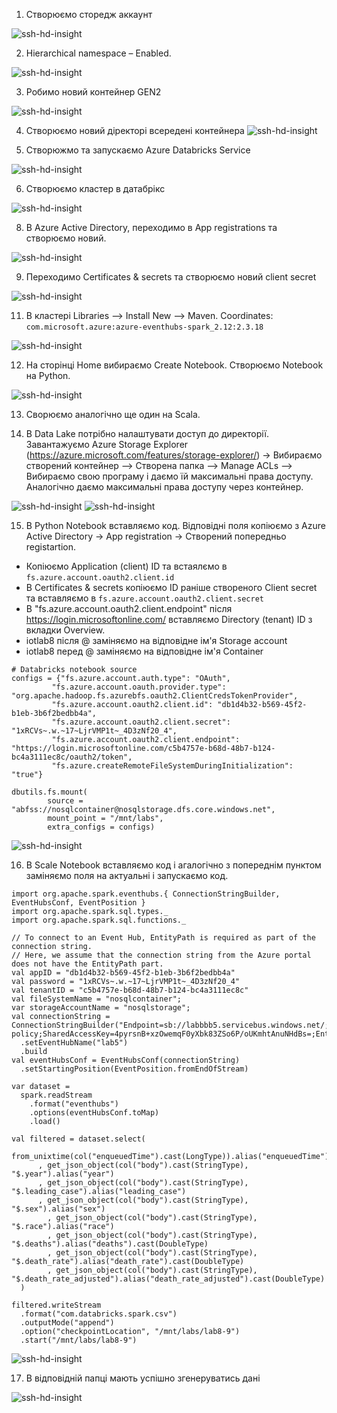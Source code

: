 
1. Створюємо сторедж аккаунт 

![ssh-hd-insight](../images/lab8-9_create_storage_acc.png)

2. Hierarchical namespace – Enabled. 

![ssh-hd-insight](../images/lab8-9_create_storage_acc_enabled.png)

3. Робимо новий контейнер GEN2

![ssh-hd-insight](../images/lab8-9_create_container.png)

4. Створюємо новий діректорі всередені контейнера 
![ssh-hd-insight](../images/lab8-9_create_directory.png)


6. Створюжмо та запускаємо Azure Databricks Service

![ssh-hd-insight](../images/lab8-9_create_databricks.png)

6. Створюємо  кластер в датабрікс

![ssh-hd-insight](../images/lab8-9_create_databricks_cluster.png)

8. В Azure Active Directory, переходимо в App registrations та створюємо новий.

![ssh-hd-insight](../images/lab8-9_add_registration.png)

9. Переходимо Certificates & secrets та створюємо новий client secret

![ssh-hd-insight](../images/lab8-9_create_client_secret.png)

11. В кластері Libraries –> Install New –> Maven. Coordinates: ` com.microsoft.azure:azure-eventhubs-spark_2.12:2.3.18 `

![ssh-hd-insight](../images/lab8-9_install_maven_to_cluster.png)

12. На сторінці Home вибираємо Create Notebook. Створюємо Notebook на Python.

![ssh-hd-insight](../images/lab8-9_create_notebook_py.png)

13. Сворюємо аналогічно ще один на Scala. 


14. В Data Lake потрібно налаштувати доступ до директорії. Завантажуємо Azure Storage Explorer (https://azure.microsoft.com/features/storage-explorer/) -> Вибираємо створений контейнер –> Створена папка –> Manage ACLs –> Вибираємо свою програму і даємо їй максимальні права доступу. Аналогічно даємо максимальні права доступу через контейнер.

![ssh-hd-insight](../images/lab8-9_add_access_to_storage.png)
![ssh-hd-insight](../images/lab8-9_add_access_to_storage2.png)


15. В Python Notebook вставляємо код. Відповідні поля копіюємо з Azure Active Directory -> App registration -> Створений попередньо registartion.
* Копіюємо Application (client) ID та встаялємо в ` fs.azure.account.oauth2.client.id ` 
* В Certificates & secrets копіюємо ID раніше створеного Client secret та вставляємо в ` fs.azure.account.oauth2.client.secret ` 
* В "fs.azure.account.oauth2.client.endpoint" після https://login.microsoftonline.com/ вставляємо Directory (tenant) ID з вкладки Overview.
* iotlab8 після @ заміняємо на відповідне ім'я Storage account
* iotlab8 перед @ заміняємо на відповідне ім'я Container

```
# Databricks notebook source
configs = {"fs.azure.account.auth.type": "OAuth",
         "fs.azure.account.oauth.provider.type": "org.apache.hadoop.fs.azurebfs.oauth2.ClientCredsTokenProvider",
         "fs.azure.account.oauth2.client.id": "db1d4b32-b569-45f2-b1eb-3b6f2bedbb4a",
         "fs.azure.account.oauth2.client.secret": "1xRCVs~.w.~17~LjrVMP1t~_4D3zNf20_4",
         "fs.azure.account.oauth2.client.endpoint": "https://login.microsoftonline.com/c5b4757e-b68d-48b7-b124-bc4a3111ec8c/oauth2/token",
         "fs.azure.createRemoteFileSystemDuringInitialization": "true"}

dbutils.fs.mount(
        source = "abfss://nosqlcontainer@nosqlstorage.dfs.core.windows.net",
        mount_point = "/mnt/labs",
        extra_configs = configs)
```        

![ssh-hd-insight](../images/lab8-9_python_config.png)

16. В Scale Notebook вставляємо код і агалогічно з попереднім пунктом заміняємо поля на актуальні і запускаємо код.
```
import org.apache.spark.eventhubs.{ ConnectionStringBuilder, EventHubsConf, EventPosition }
import org.apache.spark.sql.types._
import org.apache.spark.sql.functions._

// To connect to an Event Hub, EntityPath is required as part of the connection string.
// Here, we assume that the connection string from the Azure portal does not have the EntityPath part.
val appID = "db1d4b32-b569-45f2-b1eb-3b6f2bedbb4a"
val password = "1xRCVs~.w.~17~LjrVMP1t~_4D3zNf20_4"
val tenantID = "c5b4757e-b68d-48b7-b124-bc4a3111ec8c"
val fileSystemName = "nosqlcontainer";
var storageAccountName = "nosqlstorage";
val connectionString = ConnectionStringBuilder("Endpoint=sb://labbbb5.servicebus.windows.net/;SharedAccessKeyName=lab5-policy;SharedAccessKey=4pyrsnB+xzOwemqF0yXbk83ZSo6P/oUKmhtAnuNHdBs=;EntityPath=lab5")
  .setEventHubName("lab5")
  .build
val eventHubsConf = EventHubsConf(connectionString)
  .setStartingPosition(EventPosition.fromEndOfStream)

var dataset = 
  spark.readStream
    .format("eventhubs")
    .options(eventHubsConf.toMap)
    .load()
      
val filtered = dataset.select(
    from_unixtime(col("enqueuedTime").cast(LongType)).alias("enqueuedTime")
      , get_json_object(col("body").cast(StringType), "$.year").alias("year")
      , get_json_object(col("body").cast(StringType), "$.leading_case").alias("leading_case")
      , get_json_object(col("body").cast(StringType), "$.sex").alias("sex")
        , get_json_object(col("body").cast(StringType), "$.race").alias("race")
        , get_json_object(col("body").cast(StringType), "$.deaths").alias("deaths").cast(DoubleType)
        , get_json_object(col("body").cast(StringType), "$.death_rate").alias("death_rate").cast(DoubleType)
        , get_json_object(col("body").cast(StringType), "$.death_rate_adjusted").alias("death_rate_adjusted").cast(DoubleType)
  )
  
filtered.writeStream
  .format("com.databricks.spark.csv")
  .outputMode("append")
  .option("checkpointLocation", "/mnt/labs/lab8-9")
  .start("/mnt/labs/lab8-9")
```  

  ![ssh-hd-insight](../images/lab8-9_scala_result.png)

17. В відповідній папці мають успішно згенеруватись дані

![ssh-hd-insight](../images/lab8-9_storage_result.png)
